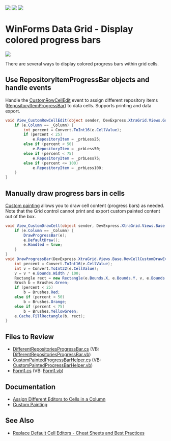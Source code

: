 <!-- default badges list -->
![](https://img.shields.io/endpoint?url=https://codecentral.devexpress.com/api/v1/VersionRange/128632209/23.1.3%2B)
[![](https://img.shields.io/badge/Open_in_DevExpress_Support_Center-FF7200?style=flat-square&logo=DevExpress&logoColor=white)](https://supportcenter.devexpress.com/ticket/details/E3193)
[![](https://img.shields.io/badge/📖_How_to_use_DevExpress_Examples-e9f6fc?style=flat-square)](https://docs.devexpress.com/GeneralInformation/403183)
<!-- default badges end -->

# WinForms Data Grid - Display colored progress bars

![](https://raw.githubusercontent.com/DevExpress-Examples/how-to-use-different-colored-progressbar-in-gridcontrol-e3193/23.1.3%2B/media/winforms-grid-custom-progress-bar.png)

There are several ways to display colored progress bars within grid cells.

## Use RepositoryItemProgressBar objects and handle events

Handle the [CustomRowCellEdit](https://docs.devexpress.com/WindowsForms/DevExpress.XtraGrid.Views.Grid.GridView.CustomRowCellEdit) event to assign different repository items ([RepositoryItemProgressBar](https://docs.devexpress.com/WindowsForms/DevExpress.XtraEditors.Repository.RepositoryItemProgressBar)) to data cells. Supports printing and data export.

```csharp
void View_CustomRowCellEdit(object sender, DevExpress.XtraGrid.Views.Grid.CustomRowCellEditEventArgs e) {
    if (e.Column == _Column) {
        int percent = Convert.ToInt16(e.CellValue);
        if (percent < 25)
            e.RepositoryItem = _prbLess25;
        else if (percent < 50)
            e.RepositoryItem = _prbLess50;
        else if (percent < 75)
            e.RepositoryItem = _prbLess75;
        else if (percent <= 100)
            e.RepositoryItem = _prbLess100;
    }
}
```

## Manually draw progress bars in cells

[Custom painting](https://docs.devexpress.com/WindowsForms/762/controls-and-libraries/data-grid/appearance-and-conditional-formatting/custom-painting/custom-painting-basics) allows you to draw cell content (progress bars) as needed. Note that the Grid control cannot print and export custom painted content out of the box.

```csharp
void View_CustomDrawCell(object sender, DevExpress.XtraGrid.Views.Base.RowCellCustomDrawEventArgs e) {
    if (e.Column == _Column) {
        DrawProgressBar(e);
        e.DefaultDraw();
        e.Handled = true;
    }
}
void DrawProgressBar(DevExpress.XtraGrid.Views.Base.RowCellCustomDrawEventArgs e) {
    int percent = Convert.ToInt16(e.CellValue);
    int v = Convert.ToInt32(e.CellValue);
    v = v * e.Bounds.Width / 100;
    Rectangle rect = new Rectangle(e.Bounds.X, e.Bounds.Y, v, e.Bounds.Height);
    Brush b = Brushes.Green;
    if (percent < 25)
        b = Brushes.Red;
    else if (percent < 50)
        b = Brushes.Orange;
    else if (percent < 75)
        b = Brushes.YellowGreen;
    e.Cache.FillRectangle(b, rect);
}
```

## Files to Review

* [DifferentRepositoriesProgressBar.cs](./CS/ColoredProgressBar/DifferentRepositoriesProgressBar.cs) (VB: [DifferentRepositoriesProgressBar.vb](./VB/ColoredProgressBar/DifferentRepositoriesProgressBar.vb))
* [CustomPaintedProgressBarHelper.cs](./CS/ColoredProgressBar/CustomPaintedProgressBarHelper.cs) (VB: [CustomPaintedProgressBarHelper.vb](./VB/ColoredProgressBar/CustomPaintedProgressBarHelper.vb))
* [Form1.cs](./CS/ColoredProgressBar/Form1.cs) (VB: [Form1.vb](./VB/ColoredProgressBar/Form1.vb))


## Documentation

* [Assign Different Editors to Cells in a Column](https://docs.devexpress.com/WindowsForms/753/controls-and-libraries/data-grid/data-editing-and-validation/modify-and-validate-cell-values#assign-different-editors-to-cells-in-a-column)
* [Custom Painting](https://docs.devexpress.com/WindowsForms/762/controls-and-libraries/data-grid/appearance-and-conditional-formatting/custom-painting/custom-painting-basics)


## See Also

* [Replace Default Cell Editors - Cheat Sheets and Best Practices](https://supportcenter.devexpress.com/ticket/details/t923817/replace-default-cell-editors-winforms-cheat-sheet)
